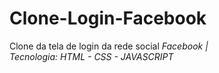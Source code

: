 # Clone-Login-Facebook
Clone da tela de login da rede social <i>Facebook<i/> | <br/>
Tecnologia: HTML - CSS - JAVASCRIPT
